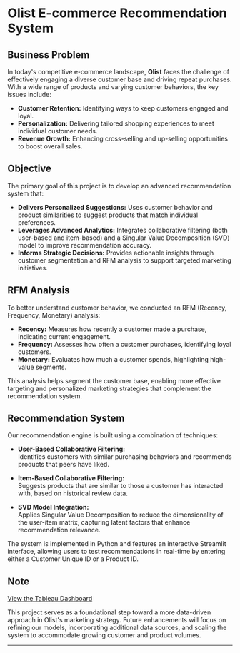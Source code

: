 # Olist E-commerce Recommendation System

## Business Problem

In today's competitive e-commerce landscape, **Olist** faces the challenge of effectively engaging a diverse customer base and driving repeat purchases. With a wide range of products and varying customer behaviors, the key issues include:
- **Customer Retention:** Identifying ways to keep customers engaged and loyal.
- **Personalization:** Delivering tailored shopping experiences to meet individual customer needs.
- **Revenue Growth:** Enhancing cross-selling and up-selling opportunities to boost overall sales.

## Objective

The primary goal of this project is to develop an advanced recommendation system that:
- **Delivers Personalized Suggestions:** Uses customer behavior and product similarities to suggest products that match individual preferences.
- **Leverages Advanced Analytics:** Integrates collaborative filtering (both user-based and item-based) and a Singular Value Decomposition (SVD) model to improve recommendation accuracy.
- **Informs Strategic Decisions:** Provides actionable insights through customer segmentation and RFM analysis to support targeted marketing initiatives.

## RFM Analysis

To better understand customer behavior, we conducted an RFM (Recency, Frequency, Monetary) analysis:
- **Recency:** Measures how recently a customer made a purchase, indicating current engagement.
- **Frequency:** Assesses how often a customer purchases, identifying loyal customers.
- **Monetary:** Evaluates how much a customer spends, highlighting high-value segments.

This analysis helps segment the customer base, enabling more effective targeting and personalized marketing strategies that complement the recommendation system.

## Recommendation System

Our recommendation engine is built using a combination of techniques:

- **User-Based Collaborative Filtering:**  
  Identifies customers with similar purchasing behaviors and recommends products that peers have liked.

- **Item-Based Collaborative Filtering:**  
  Suggests products that are similar to those a customer has interacted with, based on historical review data.

- **SVD Model Integration:**  
  Applies Singular Value Decomposition to reduce the dimensionality of the user-item matrix, capturing latent factors that enhance recommendation relevance.

The system is implemented in Python and features an interactive Streamlit interface, allowing users to test recommendations in real-time by entering either a Customer Unique ID or a Product ID.

## Note

[View the Tableau Dashboard](https://public.tableau.com/app/profile/satria.yudha/viz/FINALPROJECTJCDS2604ALPHATEAM/SalesDashboard?publish=yes)

This project serves as a foundational step toward a more data-driven approach in Olist's marketing strategy. Future enhancements will focus on refining our models, incorporating additional data sources, and scaling the system to accommodate growing customer and product volumes.

---
